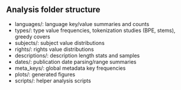 ## Analysis folder structure

- languages/: language key/value summaries and counts
- types/: type value frequencies, tokenization studies (BPE, stems), greedy covers
- subjects/: subject value distributions
- rights/: rights value distributions
- descriptions/: description length stats and samples
- dates/: publication date parsing/range summaries
- meta_keys/: global metadata key frequencies
- plots/: generated figures
- scripts/: helper analysis scripts
